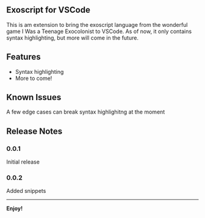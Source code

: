 ## Exoscript for VSCode

This is am extension to bring the exoscript language from the wonderful game I Was a Teenage Exocolonist to VSCode. As of now, it only contains syntax highlighting, but more will come in the future.

## Features

- Syntax highlighting
- More to come!

## Known Issues

A few edge cases can break syntax highlighitng at the moment

## Release Notes

### 0.0.1

Initial release

### 0.0.2

Added snippets

-----------------------------------------------------------------------------------------------------------

**Enjoy!**
